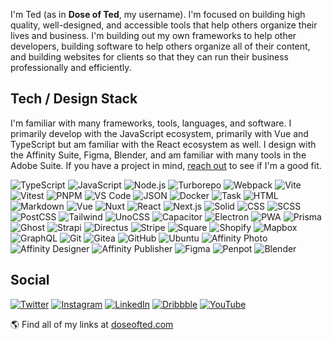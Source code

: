 
I'm Ted (as in **Dose of Ted**, my username). I'm focused on building high quality, well-designed, and accessible tools that help others organize their lives and business. I'm building out my own frameworks to help other developers, building software to help others organize all of their content, and building websites for clients so that they can run their business professionally and efficiently.

## Tech / Design Stack

I'm familiar with many frameworks, tools, languages, and software. I primarily develop with the JavaScript ecosystem, primarily with Vue and TypeScript but am familiar with the React ecosystem as well. I design with the Affinity Suite, Figma, Blender, and am familiar with many tools in the Adobe Suite. If you have a project in mind, [reach out](https://doseofted.com/) to see if I'm a good fit.

![TypeScript](https://img.shields.io/badge/TypeScript-3178C6?logo=typescript&logoColor=fff&style=flat)
![JavaScript](https://img.shields.io/badge/JavaScript-F7DF1E?logo=javascript&logoColor=000&style=flat)
![Node.js](https://img.shields.io/badge/Node.js-339933?logo=node.js&logoColor=fff&style=flat)
![Turborepo](https://img.shields.io/badge/Turborepo-EF4444?logo=turborepo&logoColor=fff&style=flat)
![Webpack](https://img.shields.io/badge/Webpack-8DD6F9?logo=webpack&logoColor=000&style=flat)
![Vite](https://img.shields.io/badge/Vite-646CFF?logo=vite&logoColor=fff&style=flat)
![Vitest](https://img.shields.io/badge/Vitest-6E9F18?logo=vitest&logoColor=fff&style=flat)
![PNPM](https://img.shields.io/badge/pnpm-F69220?logo=pnpm&logoColor=fff&style=flat)
![VS Code](https://img.shields.io/badge/VS_Code-007ACC?logo=visualstudiocode&logoColor=fff&style=flat)
![JSON](https://img.shields.io/badge/JSON-000000?logo=json&logoColor=fff&style=flat)
![Docker](https://img.shields.io/badge/Docker-2496ED?logo=docker&logoColor=fff&style=flat)
![Task](https://img.shields.io/badge/Task-29BEB0?logo=task&logoColor=fff&style=flat)
![HTML](https://img.shields.io/badge/HTML-E34F26?logo=html5&logoColor=fff&style=flat)
![Markdown](https://img.shields.io/badge/Markdown-000000?logo=markdown&logoColor=fff&style=flat)
![Vue](https://img.shields.io/badge/Vue-4FC08D?logo=vue.js&logoColor=fff&style=flat)
![Nuxt](https://img.shields.io/badge/Nuxt-00DC82?logo=nuxt.js&logoColor=fff&style=flat)
![React](https://img.shields.io/badge/React-61DAFB?logo=react&logoColor=000&style=flat)
![Next.js](https://img.shields.io/badge/Next.js-000000?logo=next.js&logoColor=fff&style=flat)
![Solid](https://img.shields.io/badge/Solid-2C4F7C?logo=solid&logoColor=fff&style=flat)
![CSS](https://img.shields.io/badge/CSS-1572B6?logo=css3&logoColor=fff&style=flat)
![SCSS](https://img.shields.io/badge/SCSS-CC6699?logo=sass&logoColor=fff&style=flat)
![PostCSS](https://img.shields.io/badge/PostCSS-DD3A0A?logo=postcss&logoColor=fff&style=flat)
![Tailwind](https://img.shields.io/badge/Tailwind-06B6D4?logo=tailwindcss&logoColor=fff&style=flat)
![UnoCSS](https://img.shields.io/badge/UnoCSS-333333?logo=unocss&logoColor=fff&style=flat)
![Capacitor](https://img.shields.io/badge/Capacitor-119EFF?logo=capacitor&logoColor=fff&style=flat)
![Electron](https://img.shields.io/badge/Electron-47848F?logo=electron&logoColor=fff&style=flat)
![PWA](https://img.shields.io/badge/PWA-5A0FC8?logo=pwa&logoColor=fff&style=flat)
![Prisma](https://img.shields.io/badge/Prisma-2D3748?logo=prisma&logoColor=fff&style=flat)
![Ghost](https://img.shields.io/badge/Ghost-15171A?logo=ghost&logoColor=fff&style=flat)
![Strapi](https://img.shields.io/badge/Strapi-2F2E8B?logo=strapi&logoColor=fff&style=flat)
![Directus](https://img.shields.io/badge/Directus-263238?logo=directus&logoColor=fff&style=flat)
![Stripe](https://img.shields.io/badge/Stripe-008CDD?logo=stripe&logoColor=fff&style=flat)
![Square](https://img.shields.io/badge/Square-3E4348?logo=square&logoColor=fff&style=flat)
![Shopify](https://img.shields.io/badge/Shopify-7AB55C?logo=shopify&logoColor=fff&style=flat)
![Mapbox](https://img.shields.io/badge/Mapbox-000000?logo=mapbox&logoColor=fff&style=flat)
![GraphQL](https://img.shields.io/badge/GraphQL-E10098?logo=graphql&logoColor=fff&style=flat)
![Git](https://img.shields.io/badge/Git-F05032?logo=git&logoColor=fff&style=flat)
![Gitea](https://img.shields.io/badge/Gitea-609926?logo=gitea&logoColor=fff&style=flat)
![GitHub](https://img.shields.io/badge/GitHub-181717?logo=github&logoColor=fff&style=flat)
![Ubuntu](https://img.shields.io/badge/Ubuntu-E95420?logo=ubuntu&logoColor=fff&style=flat)
![Affinity Photo](https://img.shields.io/badge/Affinity_Photo-7E4DD2?logo=affinityphoto&logoColor=fff&style=flat)
![Affinity Designer](https://img.shields.io/badge/Affinity_Designer-1B72BE?logo=affinitydesigner&logoColor=fff&style=flat)
![Affinity Publisher](https://img.shields.io/badge/Affinity_Publisher-C9284D?logo=affinitypublisher&logoColor=fff&style=flat)
![Figma](https://img.shields.io/badge/Figma-F24E1E?logo=figma&logoColor=fff&style=flat)
![Penpot](https://img.shields.io/badge/Penpot-000000?logo=penpot&logoColor=fff&style=flat)
![Blender](https://img.shields.io/badge/Blender-F5792A?logo=blender&logoColor=fff&style=flat)

## Social

[![Twitter](https://img.shields.io/badge/Twitter-1DA1F2?logo=twitter&logoColor=fff&style=flat)](https://twitter.com/doseofted)
[![Instagram](https://img.shields.io/badge/Instagram-E4405F?logo=dribbble&logoColor=fff&style=flat)](https://www.instagram.com/doseofted/)
[![LinkedIn](https://img.shields.io/badge/LinkedIn-0A66C2?logo=linkedin&logoColor=fff&style=flat)](https://www.linkedin.com/in/doseofted/)
[![Dribbble](https://img.shields.io/badge/Dribbble-EA4C89?logo=dribbble&logoColor=fff&style=flat)](https://dribbble.com/doseofted)
[![YouTube](https://img.shields.io/badge/YouTube-FF0000?logo=youtube&logoColor=fff&style=flat)](https://www.youtube.com/@doseofted)

🌎 Find all of my links at [doseofted.com](https://doseofted.com/)
